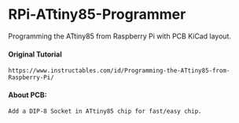 # RPi-ATtiny85-Programmer
Programming the ATtiny85 from Raspberry Pi with PCB KiCad layout.

#### Original Tutorial
    https://www.instructables.com/id/Programming-the-ATtiny85-from-Raspberry-Pi/

#### About PCB:
    Add a DIP-8 Socket in ATtiny85 chip for fast/easy chip.
